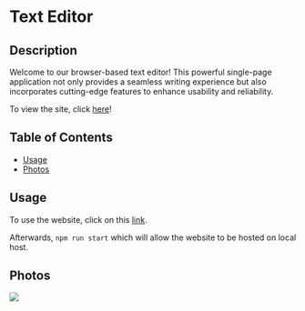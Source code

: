 # Text Editor

## Description
Welcome to our browser-based text editor! This powerful single-page application not only provides a seamless writing experience but also incorporates cutting-edge features to enhance usability and reliability.

To view the site, click [here](https://text-editor-v2wf.onrender.com)!

## Table of Contents

- [Usage](#usage)
- [Photos](#photos)

## Usage

To use the website, click on this [link](https://text-editor-v2wf.onrender.com).

Afterwards, ```npm run start``` which will allow the website to be hosted on local host.

## Photos

![](https://media.discordapp.net/attachments/790308309466087424/1210852460923584513/image.png?ex=65ec113b&is=65d99c3b&hm=97fa6df06fb74bf2037d2ca0652816fa9e9a138b627afcd826babaa02a73f634&=&format=webp&quality=lossless&width=1410&height=1177)